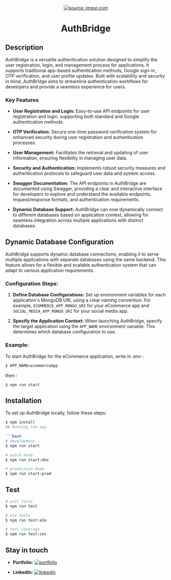 <p align="center">
<a href="https://imgur.com/ii5Enhm"><img src="https://i.imgur.com/ii5Enhm.png" title="source: imgur.com" /></a>
</p>

<h1 align="center">AuthBridge</h1>

## Description

AuthBridge is a versatile authentication solution designed to simplify the user registration, login, and management process for applications. It supports traditional app-based authentication methods, Google sign-in, OTP verification, and user profile updates. Built with scalability and security in mind, AuthBridge aims to streamline authentication workflows for developers and provide a seamless experience for users.

### Key Features

- **User Registration and Login:** Easy-to-use API endpoints for user registration and login, supporting both standard and Google authentication methods.

- **OTP Verification:** Secure one-time password verification system for enhanced security during user registration and authentication processes.

- **User Management:** Facilitates the retrieval and updating of user information, ensuring flexibility in managing user data.

- **Security and Authentication:** Implements robust security measures and authentication protocols to safeguard user data and system access.

- **Swagger Documentation:** The API endpoints in AuthBridge are documented using Swagger, providing a clear and interactive interface for developers to explore and understand the available endpoints, request/response formats, and authentication requirements.

- **Dynamic Database Support:** AuthBridge can now dynamically connect to different databases based on application context, allowing for seamless integration across multiple applications with distinct databases.

## Dynamic Database Configuration

AuthBridge supports dynamic database connections, enabling it to serve multiple applications with separate databases using the same backend. This feature allows for a flexible and scalable authentication system that can adapt to various application requirements.

### Configuration Steps:

1. **Define Database Configurations:** Set up environment variables for each application's MongoDB URI, using a clear naming convention. For example, `ECOMMERCE_APP_MONGO_URI` for your eCommerce app and `SOCIAL_MEDIA_APP_MONGO_URI` for your social media app.

2. **Specify the Application Context:** When launching AuthBridge, specify the target application using the `APP_NAME` environment variable. This determines which database configuration to use.

### Example:

To start AuthBridge for the eCommerce application, write in .env :

```bash
$ APP_NAME=ecommerceApp
```
then :
```bash
$ npm run start
```
## Installation

To set up AuthBridge locally, follow these steps:

```bash
$ npm install
## Running the app

```bash
# development
$ npm run start

# watch mode
$ npm run start:dev

# production mode
$ npm run start:prod
```

## Test

```bash
# unit tests
$ npm run test

# e2e tests
$ npm run test:e2e

# test coverage
$ npm run test:cov
```

## Stay in touch

- **Portfolio:** [![portfolio](https://img.shields.io/badge/my_portfolio-000?style=for-the-badge&logo=ko-fi&logoColor=white)](https://github.com/nayefserag)

- **LinkedIn:** [![linkedin](https://img.shields.io/badge/linkedin-0A66C2?style=for-the-badge&logo=linkedin&logoColor=white)](https://www.linkedin.com/in/nayf-serag-70a3611b8)

